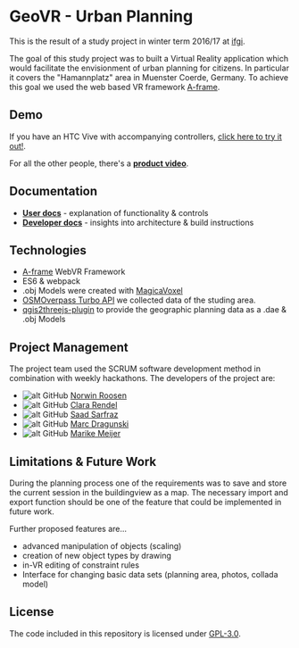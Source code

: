 # GeoVR - Urban Planning
This is the result of a study project in winter term 2016/17 at [ifgi](https://ifgi.de).

The goal of this study project was to built a Virtual Reality application which would facilitate the envisionment of urban planning for citizens.
In particular it covers the "Hamannplatz" area in Muenster Coerde, Germany.
To achieve this goal we used the web based VR framework [A-frame](https://aframe.io/).

## Demo
If you have an HTC Vive with accompanying controllers,
[click here to try it out!](https://crend02.github.io/GeoVR).

For all the other people, there's a [**product video**](TODO).

## Documentation
* [**User docs**](docs/USER.md) - explanation of functionality & controls
* [**Developer docs**](docs/DEVEL.md) - insights into architecture & build instructions

## Technologies
* [A-frame](https://aframe.io/) WebVR Framework
* ES6 & webpack
* .obj Models were created with [MagicaVoxel](https://ephtracy.github.io/)
* [OSMOverpass Turbo API](https://overpass-turbo.eu/) we collected data of the studing area.
* [qgis2threejs-plugin](http://qgis2threejs.readthedocs.io/en/docs-release/) to provide the geographic planning data as a .dae & .obj Models

## Project Management
The project team used the SCRUM software development method in combination with
weekly hackathons. The developers of the project are:

* ![alt GitHub][githublogo] [Norwin Roosen](https://github.com/noerw)
* ![alt GitHub][githublogo] [Clara Rendel](https://github.com/crend02)
* ![alt GitHub][githublogo] [Saad Sarfraz](https://github.com/saadsarfrazz)
* ![alt GitHub][githublogo] [Marc Dragunski](https://github.com/mdragunski)
* ![alt GitHub][githublogo] [Marike Meijer](https://github.com/marikemau)

## Limitations & Future Work
During the planning process one of the requirements was to save and store the
current session in the buildingview as a map. The necessary import and export
function should be one of the feature that could be implemented in future work.

Further proposed features are...

* advanced manipulation of objects (scaling)
* creation of new object types by drawing
* in-VR editing of constraint rules
* Interface for changing basic data sets (planning area, photos, collada model)

## License
The code included in this repository is licensed under [GPL-3.0](LICENSE).

[githublogo]: http://i.imgur.com/0o48UoR.png

